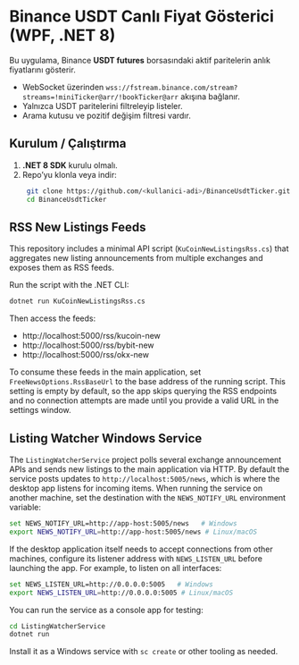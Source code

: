 # Binance USDT Canlı Fiyat Gösterici (WPF, .NET 8)

Bu uygulama, Binance **USDT futures** borsasındaki aktif paritelerin anlık fiyatlarını gösterir.
- WebSocket üzerinden `wss://fstream.binance.com/stream?streams=!miniTicker@arr/!bookTicker@arr` akışına bağlanır.
- Yalnızca USDT paritelerini filtreleyip listeler.
- Arama kutusu ve pozitif değişim filtresi vardır.

## Kurulum / Çalıştırma

1. **.NET 8 SDK** kurulu olmalı.  
2. Repo’yu klonla veya indir:  
   ```bash
    git clone https://github.com/<kullanici-adi>/BinanceUsdtTicker.git
    cd BinanceUsdtTicker
   ```

## RSS New Listings Feeds

This repository includes a minimal API script (`KuCoinNewListingsRss.cs`) that aggregates
new listing announcements from multiple exchanges and exposes them as RSS feeds.

Run the script with the .NET CLI:

```bash
dotnet run KuCoinNewListingsRss.cs
```

Then access the feeds:

- http://localhost:5000/rss/kucoin-new
- http://localhost:5000/rss/bybit-new
- http://localhost:5000/rss/okx-new

To consume these feeds in the main application, set `FreeNewsOptions.RssBaseUrl`
to the base address of the running script. This setting is empty by default, so
the app skips querying the RSS endpoints and no connection attempts are made
until you provide a valid URL in the settings window.

## Listing Watcher Windows Service

The `ListingWatcherService` project polls several exchange announcement APIs
and sends new listings to the main application via HTTP. By default the service
posts updates to `http://localhost:5005/news`, which is where the desktop app
listens for incoming items.  When running the service on another machine, set
the destination with the `NEWS_NOTIFY_URL` environment variable:

```bash
set NEWS_NOTIFY_URL=http://app-host:5005/news   # Windows
export NEWS_NOTIFY_URL=http://app-host:5005/news # Linux/macOS
```

If the desktop application itself needs to accept connections from other
machines, configure its listener address with `NEWS_LISTEN_URL` before
launching the app. For example, to listen on all interfaces:

```bash
set NEWS_LISTEN_URL=http://0.0.0.0:5005   # Windows
export NEWS_LISTEN_URL=http://0.0.0.0:5005 # Linux/macOS
```

You can run the service as a console app for testing:

```bash
cd ListingWatcherService
dotnet run
```

Install it as a Windows service with `sc create` or other tooling as needed.
